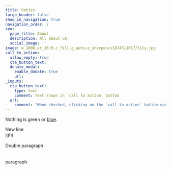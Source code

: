```yaml
---
title: Oaties
large_header: false
show_in_navigation: true
navigation_order: 2
seo:
  page_title: About
  description: All about us!
  social_image: ''
image: w_1000,ar_16:9,c_fill,g_auto,e_sharpen/v1674511017/lily.jpg
call_to_action:
  allow_empty: true
  cta_button_text:
  donate_modal:
    enable_donate: true
    url:
_inputs:
  cta_button_text:
    type: text
    comment: Text shown in `call to action` button
  url:
    comment: "When checked, clicking on the `call to action` button opens the Donate modal and the `url` attribute is ignored"
---
```

Nothing is green or [blue](/services/).

<div>New line</div>

<div>jghj</div>

<div> </div>

<div>Double paragraph</div>

<div> </div>

<div> </div>

<div>paragraph</div>